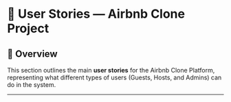 # 🧩 User Stories — Airbnb Clone Project

## 👥 Overview
This section outlines the main **user stories** for the Airbnb Clone Platform, representing what different types of users (Guests, Hosts, and Admins) can do in the system.

---